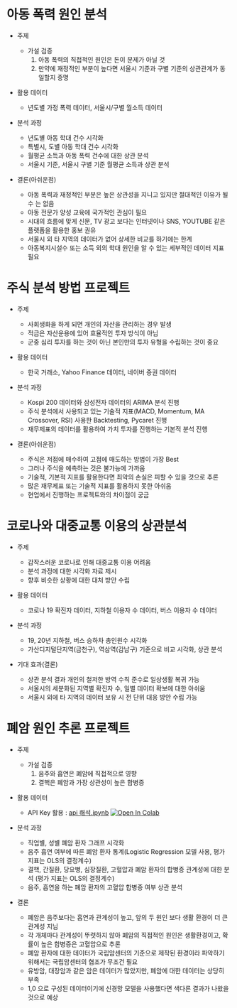 # 아동 폭력 원인 분석
- 주제
  - 가설 검증
    1. 아동 폭력의 직접적인 원인은 돈이 문제가 아닐 것
    2. 만약에 재정적인 부분이 높다면 서울시 기준과 구별 기준의 상관관계가 동일할지 증명    

- 활용 데이터
  - 년도별 가정 폭력 데이터, 서울시/구별 월소득 데이터      

- 분석 과정
  - 년도별 아동 학대 건수 시각화
  - 특별시, 도별 아동 학대 건수 시각화
  - 월평균 소득과 아동 폭력 건수에 대한 상관 분석
  - 서울시 기준, 서울시 구별 기준 월평균 소득과 상관 분석 

- 결론(아쉬운점)
  - 아동 폭력과 재정적인 부분은 높은 상관성을 지니고 있지만 절대적인 이유가 될 수 는 없음
  - 아동 전문가 양성 교육에 국가적인 관심이 필요
  - 시대의 흐름에 맞게 신문, TV 광고 보다는 인터넷이나 SNS, YOUTUBE 같은 플랫폼을 활용한 홍보 권유
  - 서울시 외 타 지역의 데이터가 없어 상세한 비교를 하기에는 한계
  - 아동복지시설수 또는 소득 외의 학대 원인을 알 수 있는 세부적인 데이터 지표 필요


# 주식 분석 방법 프로젝트
- 주제 
  - 사회생화을 하게 되면 개인의 자산을 관리하는 경우 발생
  - 적금은 자산운용에 있어 효율적인 투자 방식이 아님
  - 군중 심리 투자를 하는 것이 아닌 본인만의 투자 유형을 수립하는 것이 중요

- 활용 데이터
  - 한국 거래소, Yahoo Finance 데이터, 네이버 증권 데이터

- 분석 과정
  - Kospi 200 데이터와 삼성전자 데이터의 ARIMA 분석 진행
  - 주식 분석에서 사용되고 있는 기술적 지표(MACD, Momentum, MA Crossover, RSI) 사용한 Backtesting, Pycaret 진행
  - 재무제표의 데이터를 활용하여 가치 투자를 진행하는 기본적 분석 진행

- 결론(아쉬운점)
  - 주식은 저점에 매수하여 고점에 매도하는 방법이 가장 Best
  - 그러나 주식을 예측하는 것은 불가능에 가까움
  - 기술적, 기본적 지표를 활용한다면 최악의 손실은 피할 수 있을 것으로 추론
  -  많은 재무제표 또는 기술적 지표를 활용하지 못한 아쉬움
  -  현업에서 진행하는 프로젝트와의 차이점이 궁금   


# 코로나와 대중교통 이용의 상관분석
- 주제 
  - 갑작스러운 코로나로 인해 대중교통 이용 어려움
  - 분석 과정에 대한 시각화 자료 제시
  - 향후 비슷한 상황에 대한 대처 방안 수립

- 활용 데이터 
  - 코로나 19 확진자 데이터, 지하철 이용자 수 데이터, 버스 이용자 수 데이터

- 분석 과정 
  - 19, 20년 지하철, 버스 승하차 총인원수 시각화
  - 가산디지털단지역(금천구), 역삼역(감남구) 기준으로 비교 시각화, 상관 분석

- 기대 효과(결론)
  - 상관 분석 결과 개인의 철저한 방역 수칙 준수로 일상생활 복귀 가능
  - 서울시의 세분화된 지역별 확진자 수, 일별 데이터 확보에 대한 아쉬움
  - 서울시 외에 타 지역의 데이터 보유 시 전 단위 대응 방안 수립 가능




# 폐암 원인 추론 프로젝트
- 주제
  - 가설 검증
     1. 음주와 흡연은 폐암에 직접적으로 영향
     2. 결핵은 폐암과 가장 상관성이 높은 합병증

- 활용 데이터 
  - API Key 활용 : [api 해석.ipynb](https://drive.google.com/file/d/1-cmO6qiW4RMzkcJv2hOyDowMp5exOCET/view?usp=sharing) [![Open In Colab](https://colab.research.google.com/assets/colab-badge.svg)](https://colab.research.google.com/drive/1-cmO6qiW4RMzkcJv2hOyDowMp5exOCET)
 
- 분석 과정
  - 직업별, 성별 폐암 환자 그래프 시각화
  - 음주 흡연 여부에 따른 폐암 환자 통계(Logistic Regression 모델 사용, 평가 지표는 OLS의 결정계수)
  - 결핵, 간질환, 당요병, 심장질환, 고혈압과 폐암 환자의 합병증 관계성에 대한 분석 (평가 지표는 OLS의 결정계수) 
  - 음주, 흡연을 하는 폐암 환자의 고혈압 합병증 여부 상관 분석

- 결론
  - 폐암은 음주보다는 흡연과 관계성이 높고, 앞의 두 원인 보다 생활 환경이 더 큰 관계성 지님
  - 각 개체마다 관계성이 뚜렷하지 않아 폐암의 직접적인 원인은 생활환경이고, 확률이 높은 합병증은 고혈압으로 추론
  - 폐암 환자에 대한 데이터가 국립암센터의 기준으로 제작된 환경이라 파악하기 위해서는 국립암센터의 협조가 무조건 필요 
  - 유방암, 대장암과 같은 암은 데이터가 많았지만, 폐암에 대한 데이터는 상당히 부족
  - 1,0 으로 구성된 데이터이기에 신경망 모델을 사용했다면 색다른 결과가 나왔을 것으로 예상


